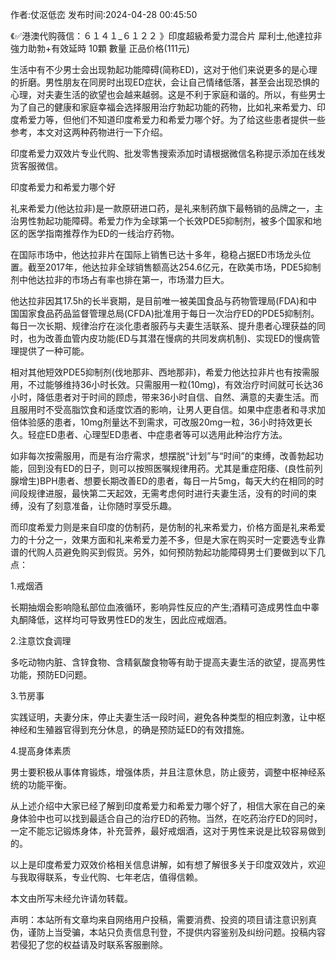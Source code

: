 <p>作者:仗沤低峦 发布时间:2024-04-28 00:45:50</p>
<p>《✅港澳代购薇信：６１４１_６１２２ 》印度超級希愛力混合片 犀利士,他達拉非 強力助勃+有效延時 10顆 數量 正品价格(111元) </p>
									<p>生活中有不少男士会出现勃起功能障碍(简称ED)，这对于他们来说更多的是心理的折磨。男性朋友在同房时出现ED症状，会让自己情绪低落，甚至会出现恐惧的心理，对夫妻生活的欲望也会越来越弱。这是不利于家庭和谐的。所以，有些男士为了自己的健康和家庭幸福会选择服用治疗勃起功能的药物，比如礼来希爱力、印度希爱力等，但他们不知道印度希爱力和希爱力哪个好。为了给这些患者提供一些参考，本文对这两种药物进行一下介绍。</p><p>印度希爱力双效片专业代购、批发零售搜索添加时请根据微信名称提示添加在线发货客服微信。</p><p></p><p>印度希爱力和希爱力哪个好</p><p>礼来希爱力(他达拉非)是一款原研进口药，是礼来制药旗下最畅销的品牌之一，主治男性勃起功能障碍。希爱力作为全球第一个长效PDE5抑制剂，被多个国家和地区的医学指南推荐作为ED的一线治疗药物。</p><p>在国际市场中，他达拉非片在国际上销售已达十多年，稳稳占据ED市场龙头位置。截至2017年，他达拉非全球销售额高达254.6亿元，在欧美市场，PDE5抑制剂中他达拉非的市场占有率也排在第一，市场潜力巨大。</p><p>他达拉非因其17.5h的长半衰期，是目前唯一被美国食品与药物管理局(FDA)和中国国家食品药品监督管理总局(CFDA)批准用于每日一次治疗ED的PDE5抑制剂。每日一次长期、规律治疗在淡化患者服药与夫妻生活联系、提升患者心理获益的同时，也为改善血管内皮功能(ED与其潜在慢病的共同发病机制)、实现ED的慢病管理提供了一种可能。</p><p>相对其他短效PDE5抑制剂(伐地那非、西地那非)，希爱力他达拉非片也有按需服用，不过能够维持36小时长效。只需服用一粒(10mg)，有效治疗时间就可长达36小时，降低患者对于时间的顾虑，带来36小时自信、自然、满意的夫妻生活。而且服用时不受高脂饮食和适度饮酒的影响，让男人更自信。如果中症患者和寻求加倍体验感的患者，10mg剂量达不到需求，可改服20mg一粒，36小时持效更长久。轻症ED患者、心理型ED患者、中症患者等可以选用此种治疗方法。</p><p>如非每次按需服用，而是有治疗需求，想摆脱“计划”与“时间”的束缚，改善勃起功能，回到没有ED的日子，则可以按照医嘱规律用药。尤其是重症阳痿、(良性前列腺增生)BPH患者、想要长期改善ED的患者，每日一片5mg，每天大约在相同的时间段规律进服，最快第二天起效，无需考虑何时进行夫妻生活，没有的时间的束缚，没有了刻意准备，让你随时享受乐趣。</p><p>而印度希爱力则是来自印度的仿制药，是仿制的礼来希爱力，价格方面是礼来希爱力的十分之一，效果方面和礼来希爱力差不多，但是大家在购买时一定要选专业靠谱的代购人员避免购买到假货。另外，如何预防勃起功能障碍男士们要做到以下几点：</p><p>1.戒烟酒</p><p>长期抽烟会影响隐私部位血液循环，影响异性反应的产生;酒精可造成男性血中睾丸酮降低，这样均可导致男性ED的发生，因此应戒烟酒。</p><p>2.注意饮食调理</p><p>多吃动物内脏、含锌食物、含精氨酸食物等有助于提高夫妻生活的欲望，提高男性功能，预防ED问题。</p><p>3.节房事</p><p>实践证明，夫妻分床，停止夫妻生活一段时间，避免各种类型的相应刺激，让中枢神经和生殖器官得到充分休息，的确是预防延ED的有效措施。</p><p>4.提高身体素质</p><p>男士要积极从事体育锻炼，增强体质，并且注意休息，防止疲劳，调整中枢神经系统的功能平衡。</p><p>从上述介绍中大家已经了解到印度希爱力和希爱力哪个好了，相信大家在自己的亲身体验中也可以找到最适合自己的治疗ED的药物。当然，在吃药治疗ED的同时，一定不能忘记锻炼身体，补充营养，最好戒烟酒，这对于男性来说是比较容易做到的。</p><p>以上是印度希爱力双效价格相关信息讲解，如有想了解很多关于印度双效片，欢迎与我取得联系，专业代购、七年老店，值得信赖。</p><p>本文由所写未经允许请勿转载。</p>				声明：本站所有文章均来自网络用户投稿，需要消费、投资的项目请注意识别真伪，谨防上当受骗，本站只负责信息刊登，不提供内容鉴别及纠纷问题。投稿内容若侵犯了您的权益请及时联系客服删除。				
